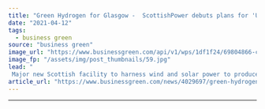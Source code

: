 ```yaml
---
title: "Green Hydrogen for Glasgow -  ScottishPower debuts plans for 'UK's largest electrolyser'"
date: "2021-04-12"
tags: 
  - business green
source: "business green"
image_url: "https://www.businessgreen.com/api/v1/wps/1df1f24/69804866-cc2b-4bf9-91c6-813e67a8c815/3/sp-green-hydrogen-185x114.jpg"
image_fp: "/assets/img/post_thumbnails/59.jpg"
lead: "
 Major new Scottish facility to harness wind and solar power to produce green hydrogen ..."
article_url: "https://www.businessgreen.com/news/4029697/green-hydrogen-glasgow-scottishpower-debuts-plans-uk-largest-electrolyser"
---
```


---
